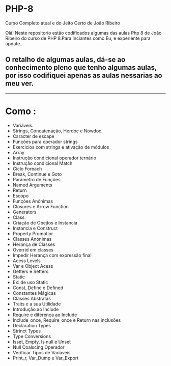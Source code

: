 # PHP-8

Curso Completo atual e do Jeito Certo de João Ribeiro


Olá! Neste repositorio estão codificados algumas das aulas Php 8 de João Ribeiro do curso de PHP 8.Para Inciantes como Eu, e experiente para update.

## O retalho de algumas aulas, dá-se ao conhecimento pleno que tenho algumas aulas, por isso codifiquei apenas as aulas nessarias ao meu ver.
---

# **Como :**
* Variáveis.
* Strings, Concatenação, Herdoc e Nowdoc.
* Caracter de escape
* Funções para operador strings
* Exercicios com strings e ativação de módulos
* Array
* Instrução condicional operador ternário
* Instrução condicional Match
* Ciclo Foreach
* Break, Continue e Goto
* Parámetro de Funções
* Named Arguments
* Return
* Escopo
* Funções Anónimas
* Closures e Arrow Function
* Generators
* Class
* Criação de Obejtos e Instancia
* Instancia e Construct
* Property Promotior
* Classes Anónimas
* Herança de Classes
* Overrid em classes
* Impedir Herança com expressão final
* Acess Levels
* Var e Object Acess
* Getters e Setters
* Static
* Ex: de uso Static
* Const, Define e Defined
* Constantes Mágicas
* Classes Abstratas
* Traits e a sua Utilidade
* Introdução ao Include
* Require e diferença ao Include
* Include_once, Require_once e Return nas inclusões
* Declaration Types
* Strinct Types
* Type Conversions
* Isset, Empty, Is null e Unset
* Null Coalscing Operador
* Verificar Tipos de Variáveis
* Print_r, Var_Dump e Var_Export